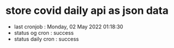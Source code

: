 # store covid daily api as json data

- last cronjob : Monday, 02 May 2022 01:18:30
- status og cron : success
- status daily cron : success
      
      